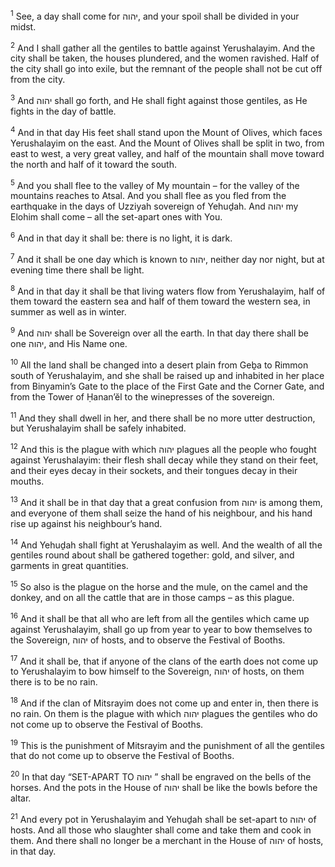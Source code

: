 <sup>1</sup> See, a day shall come for יהוה, and your spoil shall be divided in your midst.

<sup>2</sup> And I shall gather all the gentiles to battle against Yerushalayim. And the city shall be taken, the houses plundered, and the women ravished. Half of the city shall go into exile, but the remnant of the people shall not be cut off from the city.

<sup>3</sup> And יהוה shall go forth, and He shall fight against those gentiles, as He fights in the day of battle.

<sup>4</sup> And in that day His feet shall stand upon the Mount of Olives, which faces Yerushalayim on the east. And the Mount of Olives shall be split in two, from east to west, a very great valley, and half of the mountain shall move toward the north and half of it toward the south.

<sup>5</sup> And you shall flee to the valley of My mountain – for the valley of the mountains reaches to Atsal. And you shall flee as you fled from the earthquake in the days of Uzziyah sovereign of Yehuḏah. And יהוה my Elohim shall come – all the set-apart ones with You.

<sup>6</sup> And in that day it shall be: there is no light, it is dark.

<sup>7</sup> And it shall be one day which is known to יהוה, neither day nor night, but at evening time there shall be light.

<sup>8</sup> And in that day it shall be that living waters flow from Yerushalayim, half of them toward the eastern sea and half of them toward the western sea, in summer as well as in winter.

<sup>9</sup> And יהוה shall be Sovereign over all the earth. In that day there shall be one יהוה, and His Name one.

<sup>10</sup> All the land shall be changed into a desert plain from Geḇa to Rimmon south of Yerushalayim, and she shall be raised up and inhabited in her place from Binyamin’s Gate to the place of the First Gate and the Corner Gate, and from the Tower of Ḥanan’ĕl to the winepresses of the sovereign.

<sup>11</sup> And they shall dwell in her, and there shall be no more utter destruction, but Yerushalayim shall be safely inhabited.

<sup>12</sup> And this is the plague with which יהוה plagues all the people who fought against Yerushalayim: their flesh shall decay while they stand on their feet, and their eyes decay in their sockets, and their tongues decay in their mouths.

<sup>13</sup> And it shall be in that day that a great confusion from יהוה is among them, and everyone of them shall seize the hand of his neighbour, and his hand rise up against his neighbour’s hand.

<sup>14</sup> And Yehuḏah shall fight at Yerushalayim as well. And the wealth of all the gentiles round about shall be gathered together: gold, and silver, and garments in great quantities.

<sup>15</sup> So also is the plague on the horse and the mule, on the camel and the donkey, and on all the cattle that are in those camps – as this plague.

<sup>16</sup> And it shall be that all who are left from all the gentiles which came up against Yerushalayim, shall go up from year to year to bow themselves to the Sovereign, יהוה of hosts, and to observe the Festival of Booths.

<sup>17</sup> And it shall be, that if anyone of the clans of the earth does not come up to Yerushalayim to bow himself to the Sovereign, יהוה of hosts, on them there is to be no rain.

<sup>18</sup> And if the clan of Mitsrayim does not come up and enter in, then there is no rain. On them is the plague with which יהוה plagues the gentiles who do not come up to observe the Festival of Booths.

<sup>19</sup> This is the punishment of Mitsrayim and the punishment of all the gentiles that do not come up to observe the Festival of Booths.

<sup>20</sup> In that day “SET-APART TO יהוה ” shall be engraved on the bells of the horses. And the pots in the House of יהוה shall be like the bowls before the altar.

<sup>21</sup> And every pot in Yerushalayim and Yehuḏah shall be set-apart to יהוה of hosts. And all those who slaughter shall come and take them and cook in them. And there shall no longer be a merchant in the House of יהוה of hosts, in that day.


